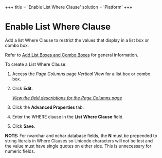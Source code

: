 +++
title = 'Enable List Where Clause'
solution = 'Platform'
+++

# Enable List Where Clause

Add a list Where Clause to restrict the values that display in a list
box or combo box.

Refer to [Add List Boxes and Combo
Boxes](Add_List_Boxes_and_Combo_Boxes.htm) for general information.

To create a List Where Clause:

1.  <span id="Column Properties Navigation" class="popUpLink">Access the
    *Page Columns* page</span> *Vertical* View for a list box or combo
    box.

2.  Click **Edit**.
    
    *[View the field descriptions for the Page Columns
    page](../Sys_Admin/Page_Desc/Page_Columns_H.htm)*

3.  Click the **Advanced Properties** tab.

4.  Enter the WHERE clause in the **List Where Clause** field.

5.  Click **Save**.

**NOTE:** For nvarchar and nchar database fields, the **N** must be
prepended to string literals in Where Clauses so Unicode characters will
not be lost and the value must have single quotes on either side. This
is unnecessary for numeric fields.
